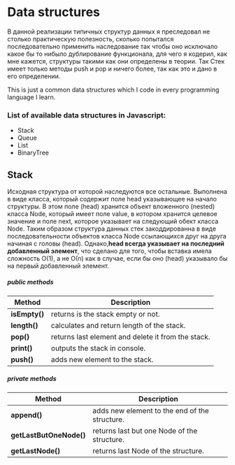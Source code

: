 # Data structures

В данной реализации типичных структур данных я преследовал не столько практическую полезность, сколько попытался последовательно применить наследование так чтобы оно исключало какое бы то нибыло дублирование функционала,
для чего я кодерил, как мне кажется, структуры такими как они определены в теории. Так Стек имеет только методы push и pop и ничего более, так как это и дано в его определении.

This is just a common data structures which I code in every programming language I learn.


### List of available data structures in Javascript:
* Stack
* Queue
* List
* BinaryTree

## Stack 
Исходная структура от которой наследуются все остальные. Выполнена в виде класса, который содержит поле head указывающее на начало структуры.
В этом поле (head) хранится объект вложенного (nested) класса Node, который имеет поле value, в котором хранится целевое значение и поле next, которое указывает на следующий обект класса Node.
Таким образом структура данных стек закоддированна в виде последовательности объектов класса Node ссылающихся друг на друга начиная с головы (head).
Однако,**head всегда указывает на последний добавленный элемент**, что сделано для того, чтобы вставка имела сложность О(1), а не О(n) как в случае, если бы оно (head) указывало бы на первый добавленный элемент.

##### public methods
Method | Description
------ | -----------
**isEmpty()**| returns is the stack empty or not.
**length()** | calculates and return length of the stack.
**pop()**	 | returns last element and delete it from the stack.
**print()**	 | outputs the stack in console.
**push()**	 | adds new element to the stack.

##### private methods
Method | Description
------ | -----------
**append()** 			| adds new element to the end of the structure.
**getLastButOneNode()** | returns last but one Node of the structure.
**getLastNode()** 		| returns last Node of the structure.